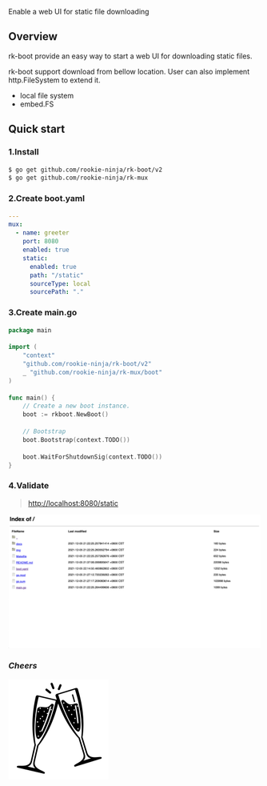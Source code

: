 Enable a web UI for static file downloading

## Overview
rk-boot provide an easy way to start a web UI for downloading static files.

rk-boot support download from bellow location. User can also implement http.FileSystem to extend it.

- local file system
- embed.FS

## Quick start
### 1.Install

```bash
$ go get github.com/rookie-ninja/rk-boot/v2
$ go get github.com/rookie-ninja/rk-mux
```

### 2.Create boot.yaml
```yaml
---
mux:
  - name: greeter
    port: 8080
    enabled: true
    static:
      enabled: true
      path: "/static"
      sourceType: local
      sourcePath: "."
```

### 3.Create main.go
```go
package main

import (
	"context"
	"github.com/rookie-ninja/rk-boot/v2"
	_ "github.com/rookie-ninja/rk-mux/boot"
)

func main() {
	// Create a new boot instance.
	boot := rkboot.NewBoot()

	// Bootstrap
	boot.Bootstrap(context.TODO())

	boot.WaitForShutdownSig(context.TODO())
}
```

### 4.Validate
> [http://localhost:8080/static](http://localhost:8080/static)

![](../../../img/user-guide/gin/advanced/static-file-handler.png)

### _**Cheers**_
![](../../../img/user-guide/cheers.png)
